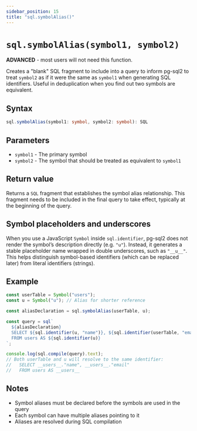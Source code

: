 ```yaml
---
sidebar_position: 15
title: "sql.symbolAlias()"
---
```


# `sql.symbolAlias(symbol1, symbol2)`

**ADVANCED** - most users will not need this function.

Creates a "blank" SQL fragment to include into a query to inform pg-sql2 to
treat `symbol2` as if it were the same as `symbol1` when generating SQL
identifiers. Useful in deduplication when you find out two symbols are
equivalent.

## Syntax

```typescript
sql.symbolAlias(symbol1: symbol, symbol2: symbol): SQL
```

## Parameters

- `symbol1` - The primary symbol
- `symbol2` - The symbol that should be treated as equivalent to `symbol1`

## Return value

Returns a `SQL` fragment that establishes the symbol alias relationship. This
fragment needs to be included in the final query to take effect, typically at
the beginning of the query.

## Symbol placeholders and underscores

When you use a JavaScript `Symbol` inside `sql.identifier`, pg-sql2 does not
render the symbol’s description directly (e.g. `"u"`). Instead, it generates a
stable placeholder name wrapped in double underscores, such as `"__u__"`. This
helps distinguish symbol-based identifiers (which can be replaced later) from
literal identifiers (strings).

## Example

```js
const userTable = Symbol("users");
const u = Symbol("u"); // Alias for shorter reference

const aliasDeclaration = sql.symbolAlias(userTable, u);

const query = sql`
  ${aliasDeclaration}
  SELECT ${sql.identifier(u, "name")}, ${sql.identifier(userTable, "email")}
  FROM users AS ${sql.identifier(u)}
`;

console.log(sql.compile(query).text);
// Both userTable and u will resolve to the same identifier:
//   SELECT __users__."name", __users__."email"
//   FROM users AS __users__
```

## Notes

- Symbol aliases must be declared before the symbols are used in the query
- Each symbol can have multiple aliases pointing to it
- Aliases are resolved during SQL compilation
